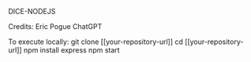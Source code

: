 DICE-NODEJS

Credits:
Eric Pogue
ChatGPT

To execute locally:
git clone [[your-repository-url]]
cd [[your-repository-url]]
npm install express
npm start